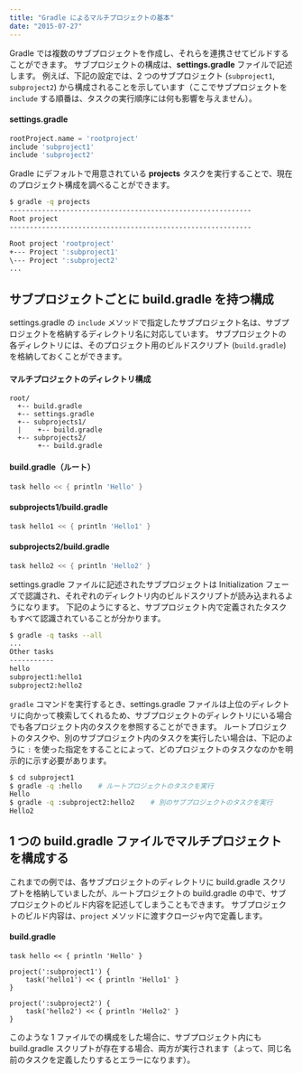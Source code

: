 ```yaml
---
title: "Gradle によるマルチプロジェクトの基本"
date: "2015-07-27"
---
```


Gradle では複数のサブプロジェクトを作成し、それらを連携させてビルドすることができます。
サブプロジェクトの構成は、**settings.gradle** ファイルで記述します。
例えば、下記の設定では、2 つのサブプロジェクト (`subproject1`, `subproject2`) から構成されることを示しています（ここでサブプロジェクトを `include` する順番は、タスクの実行順序には何も影響を与えません）。

#### settings.gradle
```groovy
rootProject.name = 'rootproject'
include 'subproject1'
include 'subproject2'
```

Gradle にデフォルトで用意されている **projects** タスクを実行することで、現在のプロジェクト構成を調べることができます。

```bash
$ gradle -q projects
------------------------------------------------------------
Root project
------------------------------------------------------------

Root project 'rootproject'
+--- Project ':subproject1'
\--- Project ':subproject2'
...
```

サブプロジェクトごとに build.gradle を持つ構成
----

settings.gradle の `include` メソッドで指定したサブプロジェクト名は、サブプロジェクトを格納するディレクトリ名に対応しています。
サブプロジェクトの各ディレクトリには、そのプロジェクト用のビルドスクリプト (`build.gradle`) を格納しておくことができます。

#### マルチプロジェクトのディレクトリ構成
```
root/
  +-- build.gradle
  +-- settings.gradle
  +-- subprojects1/
  |    +-- build.gradle
  +-- subprojects2/
       +-- build.gradle
```

#### build.gradle（ルート）
```groovy
task hello << { println 'Hello' }
```
#### subprojects1/build.gradle
```groovy
task hello1 << { println 'Hello1' }
```

#### subprojects2/build.gradle
```groovy
task hello2 << { println 'Hello2' }
```

settings.gradle ファイルに記述されたサブプロジェクトは Initialization フェーズで認識され、それぞれのディレクトリ内のビルドスクリプトが読み込まれるようになります。
下記のようにすると、サブプロジェクト内で定義されたタスクもすべて認識されていることが分かります。

```bash
$ gradle -q tasks --all
...
Other tasks
-----------
hello
subproject1:hello1
subproject2:hello2
```

`gradle` コマンドを実行するとき、settings.gradle ファイルは上位のディレクトリに向かって検索してくれるため、サブプロジェクトのディレクトリにいる場合でも各プロジェクト内のタスクを参照することができます。
ルートプロジェクトのタスクや、別のサブプロジェクト内のタスクを実行したい場合は、下記のように `:` を使った指定をすることによって、どのプロジェクトのタスクなのかを明示的に示す必要があります。

```bash
$ cd subproject1
$ gradle -q :hello    # ルートプロジェクトのタスクを実行
Hello
$ gradle -q :subproject2:hello2    # 別のサブプロジェクトのタスクを実行
Hello2
```

1 つの build.gradle ファイルでマルチプロジェクトを構成する
----
これまでの例では、各サブプロジェクトのディレクトリに build.gradle スクリプトを格納していましたが、ルートプロジェクトの build.gradle の中で、サブプロジェクトのビルド内容を記述してしまうこともできます。
サブプロジェクトのビルド内容は、`project` メソッドに渡すクロージャ内で定義します。

#### build.gradle
```
task hello << { println 'Hello' }

project(':subproject1') {
    task('hello1') << { println 'Hello1' }
}

project(':subproject2') {
    task('hello2') << { println 'Hello2' }
}
```

このような 1 ファイルでの構成をした場合に、サブプロジェクト内にも build.gradle スクリプトが存在する場合、両方が実行されます（よって、同じ名前のタスクを定義したりするとエラーになります）。


